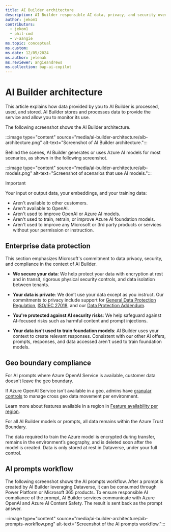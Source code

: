 ```yaml
---
title: AI Builder architecture
description: AI Builder responsible AI data, privacy, and security overview
author: jekom1
contributors: 
  - jekom1
  - phil-cmd
  - v-aangie
ms.topic: conceptual
ms.custom: 
ms.date: 12/05/2024
ms.author: jelenak
ms.reviewer: angieandrews
ms.collection: bap-ai-copilot
---
```


# AI Builder architecture

This article explains how data provided by you to AI Builder is processed, used, and stored. AI Builder stores and processes data to provide the service and allow you to monitor its use.

The following screenshot shows the AI Builder architecture.

:::image type="content" source="media/ai-builder-architecture/aib-architecture.png" alt-text="Screenshot of AI Builder architecture.":::

Behind the scenes, AI Builder generates or uses Azure AI models for most scenarios, as shown in the following screenshot.

:::image type="content" source="media/ai-builder-architecture/aib-models.png" alt-text="Screenshot of scenarios that use AI models.":::

> [!IMPORTANT]
> Your input or output data, your embeddings, and your training data:
>
> - Aren't available to other customers.
> - Aren't available to OpenAI.
> - Aren't used to improve OpenAI or Azure AI models.
> - Aren't used to train, retrain, or improve Azure AI foundation models.
> - Aren't used to improve any Microsoft or 3rd party products or services without your permission or instruction.

## Enterprise data protection

This section emphasizes Microsoft's commitment to data privacy, security, and compliance in the context of AI Builder.

- **We secure your data**: We help protect your data with encryption at rest and in transit, rigorous physical security controls, and data isolation between tenants.​

- **Your data is private**: We don’t use your data except as you instruct. Our commitments to privacy include support for [General Data Protection Regulation](/compliance/regulatory/gdpr), [ISO/IEC 27018](/compliance/regulatory/offering-ISO-27018), and our [Data Protection Addendum](https://www.microsoft.com/licensing/docs/view/Microsoft-Products-and-Services-Data-Protection-Addendum-DPA).​

- **You're protected against AI security risks**: We help safeguard against AI-focused risks such as harmful content and prompt injections.​

- **Your data isn’t used to train foundation models**: AI Builder uses your context to create relevant responses. Consistent with our other AI offers, prompts, responses, and data accessed aren't used to train foundation models.​

## Geo boundary compliance

For AI prompts where Azure OpenAI Service is available, customer data doesn't leave the geo boundary.​

If Azure OpenAI Service isn't available in a geo, admins have [granular controls](/power-platform/admin/geographical-availability-copilot#enable-data-movement-across-regions) to manage cross geo data movement per environment.​

Learn more about features available in a region in [Feature availability per region](availability-region.md).

For all AI Builder models or prompts, all data remains within the Azure Trust Boundary.

The data required to train the Azure model is encrypted during transfer, remains in the environment’s geography, and is deleted soon after the model is created. Data is only stored at rest in Dataverse, under your full control.

## AI prompts workflow

The following screenshot shows the AI prompts workflow. After a prompt is created by AI Builder leveraging Dataverse, it can be consumed through Power Platform or Microsoft 365 products. To ensure responsible AI compliance of the prompt, AI Builder services communicate with Azure OpenAI and Azure AI Content Safety. The result is sent back as the prompt answer.

:::image type="content" source="media/ai-builder-architecture/aib-prompts-workflow.png" alt-text="Screenshot of the AI prompts workflow.":::